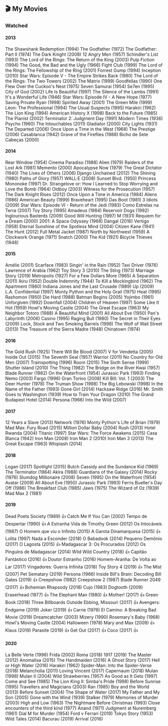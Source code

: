 ## 🎬 My Movies

### Watched

#### 2013
The Shawshank Redemption (1994)
The Godfather (1972)
The Godfather: Part II (1974)
The Dark Knight (2008)
12 Angry Men (1957)
Schindler's List (1993)
The Lord of the Rings: The Return of the King (2003)
Pulp Fiction (1994)
The Good, the Bad and the Ugly (1966)
Fight Club (1999)
The Lord of the Rings: The Fellowship of the Ring (2001)
Forrest Gump (1994)
Inception (2010)
Star Wars: Episode V - The Empire Strikes Back (1980)
The Lord of the Rings: The Two Towers (2002)
The Matrix (1999)
Goodfellas (1990)
One Flew Over the Cuckoo's Nest (1975)
Seven Samurai (1954)
Se7en (1995)
City of God (2002)
Life Is Beautiful (1997)
The Silence of the Lambs (1991)
It's a Wonderful Life (1946)
Star Wars: Episode IV - A New Hope (1977)
Saving Private Ryan (1998)
Spirited Away (2001)
The Green Mile (1999)
Léon: The Professional (1994)
The Usual Suspects (1995)
Harakiri (1962)
The Lion King (1994)
American History X (1998)
Back to the Future (1985)
The Pianist (2002)
Terminator 2: Judgment Day (1991)
Modern Times (1936)
Psycho (1960)
The Intouchables (2011)
Gladiator (2000)
City Lights (1931)
The Departed (2006)
Once Upon a Time in the West (1968)
The Prestige (2006)
Casablanca (1942)
Grave of the Fireflies (1988)
Bicho de Sete Cabeças (2000)

#### 2014
Rear Window (1954)
Cinema Paradiso (1988)
Alien (1979)
Raiders of the Lost Ark (1981)
Memento (2000)
Apocalypse Now (1979)
The Great Dictator (1940)
The Lives of Others (2006)
Django Unchained (2012)
The Shining (1980)
Paths of Glory (1957)
WALL·E (2008)
Sunset Blvd. (1950)
Princess Mononoke (1997)
Dr. Strangelove or: How I Learned to Stop Worrying and Love the Bomb (1964)
Oldboy (2003)
Witness for the Prosecution (1957)
The Dark Knight Rises (2012)
Once Upon a Time in America (1984)
Aliens (1986)
American Beauty (1999)
Braveheart (1995)
Das Boot (1981)
3 Idiots (2009)
Star Wars: Episode VI - Return of the Jedi (1983)
Como Estrelas na Terra (2007)
Toy Story (1995)
Amadeus (1984)
Reservoir Dogs (1992)
Inglourious Basterds (2009)
Good Will Hunting (1997)
M (1931)
Requiem for a Dream (2000)
2001: A Space Odyssey (1968)
Dangal (2016)
Vertigo (1958)
Eternal Sunshine of the Spotless Mind (2004)
Citizen Kane (1941)
The Hunt (2012)
Full Metal Jacket (1987)
North by Northwest (1959)
A Clockwork Orange (1971)
Snatch (2000)
The Kid (1921)
Bicycle Thieves (1948)

#### 2015
Amélie (2001)
Scarface (1983)
Singin' in the Rain (1952)
Taxi Driver (1976)
Lawrence of Arabia (1962)
Toy Story 3 (2010)
The Sting (1973)
Marriage Story (2019)
Metropolis (1927)
For a Few Dollars More (1965)
A Separation (2011)
Ikiru (1952)
Double Indemnity (1944)
To Kill a Mockingbird (1962)
The Apartment (1960)
Indiana Jones and the Last Crusade (1989)
Up (2009)
L.A. Confidential (1997)
Monty Python and the Holy Grail (1975)
Heat (1995)
Rashomon (1950)
Die Hard (1988)
Batman Begins (2005)
Yojimbo (1961)
Unforgiven (1992)
Downfall (2004)
Children of Heaven (1997)
Some Like It Hot (1959)
Howl's Moving Castle (2004)
The Great Escape (1963)
My Neighbor Totoro (1988)
A Beautiful Mind (2001)
All About Eve (1950)
Pan's Labyrinth (2006)
Casino (1995)
Raging Bull (1980)
The Secret in Their Eyes (2009)
Lock, Stock and Two Smoking Barrels (1998)
The Wolf of Wall Street (2013)
The Treasure of the Sierra Madre (1948)
Chinatown (1974)

#### 2016
The Gold Rush (1925)
There Will Be Blood (2007)
V for Vendetta (2005)
Inside Out (2015)
The Seventh Seal (1957)
Warrior (2011)
No Country for Old Men (2007)
Trainspotting (1996)
Room (2015)
The Sixth Sense (1999)
Shutter Island (2010)
The Thing (1982)
The Bridge on the River Kwai (1957)
Blade Runner (1982)
On the Waterfront (1954)
Jurassic Park (1993)
Finding Nemo (2003)
Fargo (1996)
Gran Torino (2008)
Kill Bill: Vol. 1 (2003)
The Deer Hunter (1978)
The Truman Show (1998)
The Big Lebowski (1998)
In the Name of the Father (1993)
Gone Girl (2014)
Hacksaw Ridge (2016)
Mr. Smith Goes to Washington (1939)
How to Train Your Dragon (2010)
The Grand Budapest Hotel (2014)
Persona (1966)
Into the Wild (2007)

#### 2017
12 Years a Slave (2013)
Network (1976)
Monty Python's Life of Brian (1979)
Mad Max: Fury Road (2015)
Million Dollar Baby (2004)
Rush (2013)
Hotel Rwanda (2004)
Titanic (1997)
Star Wars: The Force Awakens (2015)
Casa Blanca (1942)
Iron Man (2008)
Iron Man 2 (2010)
Iron Man 3 (2013)
The Great Escape (1963)
Whiplash (2014)

#### 2018
Logan (2017)
Spotlight (2015)
Butch Cassidy and the Sundance Kid (1969)
The Terminator (1984)
Akira (1988)
Guardians of the Galaxy (2014)
Rocky (1976)
Slumdog Millionaire (2008)
Seven (1995)
On the Waterfront (1954)
Avatar (2009)
All About Eve (1950)
Jurassic Park (1993)
Ferris Bueller's Day Off (1986)
The Breakfast Club (1985)
Jaws (1975)
The Wizard of Oz (1939)
Mad Max 2 (1981)

#### 2019
Dead Poets Society (1989) 👍
Catch Me If You Can (2002)
Tempo de Despertar (1990) 👍
A Estranha Vida de Timothy Green (2012)
Os Intocáveis (1987)
O Homem que viu o Infinito (2015)
A Garota Dinamarquesa (2015) 👍
Lolita (1997)
Nada a Esconder (2018)
O Babadook (2014)
Pequeno Demônio (2017)
O Lagosta (2015) 👍
Madagascar 3: Os Procurados (2012)
Os Pinguins de Madagascar (2014)
Wild Wild Country (2018) 👍
Capitão Fantástico (2016) 👍
Doutor Estranho (2016)
Homem-Aranha: De Volta ao Lar (2017)
Vingadores: Guerra Infinita (2018)
Toy Story 4 (2019) 👍
The Mist (2007)
Pet Sematary (2019)
Persona (1966)
Inside Bill's Brain: Decoding Bill Gates (2019) 👍
Creepshow (1982)
Creepshow 2 (1987)
Blade Runner 2049 (2017) 👍
Bohemian Rhapsody (2018)
Cujo (1983)
Dogtooth (2009)
Eraserhead (1977) 👍
The Elephant Man (1980) 👍
Mother! (2017) 👍
Green Book (2018)
Three Billboards Outside Ebbing, Missouri  (2017) 👍
Avengers: Endgame (2019)
Joker (2019) 👍
Carrie (1976)
El Camino: A Breaking Bad Movie (2019)
Dreamcatcher (2003)
Mizery (1990)
Rosemary's Baby (1968)
Howl's Moving Castle (2004)
Halloween (1978)
Mary and Max (2009) 👍
Klaus (2019)
Parasite (2019) 👍
Get Out (2017) 👍
Coco (2017) 👍

#### 2020
La Belle Verte (1996)
Frida (2002)
Roma (2018)
1917 (2019)
The Master (2012)
Anomalisa (2015)
The Handmaiden (2016)
A Ghost Story (2017)
Hell or High Water (2016)
Harakiri (1962)
Spider-Man: Into the Spider-Verse (2018)
Melancholia (2011)
Loving Vincent (2017)
Capernaum (2018)
Mulan (1998)
Mulan II (2004)
Wild Strawberries (1957)
As Good as It Gets (1997)
Come and See (1985)
The Lion King II: Simba's Pride (1998)
Before Sunrise (1995)
Travellers and Magicians (2003)
Ran (1985)
Boy and the World (2013)
Before Sunset (2004)
The Shape of Water (2017)
My Father and My Son (2005)
Gone with the Wind (1939)
Stalker (1979)
Memories of Murder (2003)
High and Low (1963)
The Nightmare Before Christmas (1993)
Close encounters of the third kind (1977)
Anand (1971)
Judgment at Nuremberg (1961)
Dial M for Murder (1954)
Ford v Ferrari (2019)
Tokyo Story (1953)
Wild Tales (2014)
Bacurau (2019)
Arrival (2016)